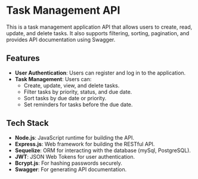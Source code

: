 # Task Management API

This is a task management application API that allows users to create, read, update, and delete tasks. It also supports filtering, sorting, pagination, and provides API documentation using Swagger.

## Features

- **User Authentication**: Users can register and log in to the application.
- **Task Management**: Users can:
  - Create, update, view, and delete tasks.
  - Filter tasks by priority, status, and due date.
  - Sort tasks by due date or priority.
  - Set reminders for tasks before the due date.

## Tech Stack

- **Node.js**: JavaScript runtime for building the API.
- **Express.js**: Web framework for building the RESTful API.
- **Sequelize**: ORM for interacting with the database (mySql, PostgreSQL).
- **JWT**: JSON Web Tokens for user authentication.
- **Bcrypt.js**: For hashing passwords securely.
- **Swagger**: For generating API documentation.
